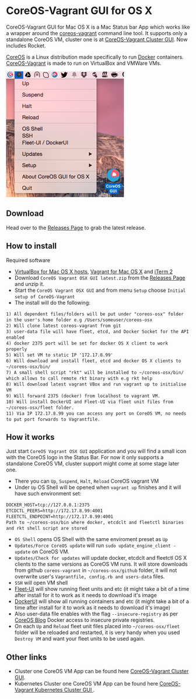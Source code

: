 CoreOS-Vagrant GUI for OS X
============================

CoreOS-Vagrant GUI for Mac OS X is a Mac Status bar App which works like a wrapper around the [coreos-vagrant](https://github.com/coreos/coreos-vagrant) command line tool. It supports only a standalone CoreOS VM, cluster one is at [CoreOS-Vagrant Cluster GUI](https://github.com/rimusz/coreos-osx-gui-cluster). Now includes Rocket.
 
[CoreOS](https://coreos.com) is a Linux distribution made specifically to run [Docker](https://www.docker.io/) containers.
[CoreOS-Vagrant](https://github.com/coreos/coreos-vagrant) is made to run on VirtualBox and VMWare VMs.

![CoreOS-Vagrant-GUI L](coreos-vagrant-gui.png "CoreOS-Vagrant-GUI")

Download
--------
Head over to the [Releases Page](https://github.com/rimusz/coreos-osx-gui/releases) to grab the latest release.


How to install
----------

Required software
* [VirtualBox for Mac OS X hosts](https://www.virtualbox.org/wiki/Downloads), [Vagrant for Mac OS X](http://www.vagrantup.com/downloads.html) and [iTerm 2](http://www.iterm2.com/#/section/downloads)
* Download `CoreOS Vagrant OSX GUI latest.zip` from the [Releases Page](https://github.com/rimusz/coreos-osx-gui/releases) and unzip it.
* Start the `CoreOS Vagrant OSX GUI` and from menu `Setup` choose `Initial setup of CoreOS-Vagrant` 
* The install will do the following:
````
1) All dependent files/folders will be put under "coreos-osx" folder in the user's home folder e.g /Users/someuser/coreos-osx
2) Will clone latest coreos-vagrant from git
3) user-data file will have fleet, etcd, and Docker Socket for the API enabled
4) docker 2375 port will be set for docker OS X client to work properly
5) Will set VM to static IP '172.17.8.99' 
6) Will download and install fleet, etcd and docker OS X clients to ~/coreos-osx/bin/
7) A small shell script "rkt" will be installed to ~/coreos-osx/bin/ which allows to call remote rkt binary with e.g rkt help
8) Will download latest vagrant VBox and run vagrant up to initialise VM
9) Will forward 2375 (docker) from localhost to vagrant VM.
10) Will install DockerUI and Fleet-UI via fleet unit files from ~/coreos-osx/fleet folder.
11) Via IP 172.17.8.99 you can access any port on CoreOS VM, no needs to put port forwards to Vagrantfile.
````

How it works
------------

Just start `CoreOS Vagrant OSX GUI` application and you will find a small icon with the CoreOS logo in the Status Bar.
For now it only supports a standalone CoreOS VM, cluster support might come at some stage later one.

* There you can `Up`, `Suspend`, `Halt`, `Reload` CoreOS vagrant VM
* Under `Up` OS Shell will be opened when `vagrant up` finishes and it will have such environment set:
````
DOCKER_HOST=tcp://127.0.0.1:2375
ETCDCTL_PEERS=http://172.17.8.99:4001
FLEETCTL_ENDPOINT=http://172.17.8.99:4001
Path to ~/coreos-osx/bin where docker, etcdclt and fleetctl binaries and rkt shell script are stored
```` 
* `OS Shell` opens OS Shell with the same enviroment preset as `Up`
* `Updates/Force CoreOS update` will run `sudo update_engine_client -update` on CoreOS VM.
* `Updates/Check for updates` will update docker, etcdclt and fleetctl OS X clients to the same versions as CoreOS VM runs. It will store downloads from github `coreos-vagrant` in `~/coreos-osx/github` folder, it will not overwrite user's `Vagrantfile, config.rb and users-data` files.
* `SSH` will open VM shell
* [Fleet-UI](http://fleetui.com) will show running fleet units and etc (it might take a bit of a time after install for it to work as it needs to download it's image
* [DockerUI](https://github.com/crosbymichael/dockerui) will show all running containers and etc (it might take a bit of a time after install for it to work as it needs to download it's image)
* Also user-data file enables with the flag `--insecure-registry` as per [CoreOS Blog](https://coreos.com/blog/docker-1-3-2-security-update/) Docker access to insecure private registries.
* On each `Up` and `Reload` fleet unit files placed into `~/coreos-osx/fleet` folder will be reloaded and restarted, it is very handy when you used `Destroy VM` and want your fleet units to be used again.


Other links
-----------
* Cluster one CoreOS VM App can be found here [CoreOS-Vagrant Cluster GUI](https://github.com/rimusz/coreos-osx-gui-cluster).
* Kubernetes Cluster one CoreOS VM App can be found here [CoreOS-Vagrant Kubernetes Cluster GUI ](https://github.com/rimusz/coreos-osx-gui-kubernetes-cluster).
